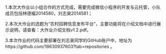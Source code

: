 1.本次大作业以小组合作的方式完成，需要完成微信小程序的开发与云托管，小队成员包括林德福2014580，刘志昊2014581；

2.本次大作业的选题为“农村招聘信息发布平台”，主要功能将在介绍文档中进行展示说明，请查看：大作业介绍文档v1.2.pdf。

3.本次作业的代码主要部署在刘志昊同学的GitHub账户中，地址为https://github.com/18630937603?tab=repositories 。
